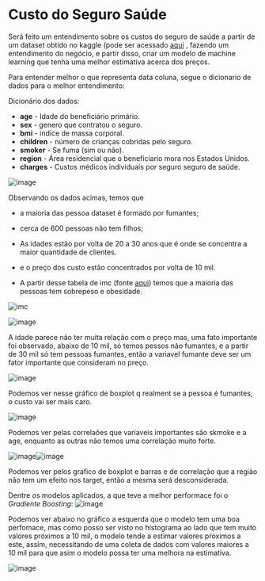 # Custo do Seguro Saúde

Será feito um entendimento sobre os custos do seguro de saúde a partir de um dataset obtido no kaggle (pode ser acessado [aqui](https://www.kaggle.com/datasets/mirichoi0218/insurance?select=insurance.csv) , fazendo um entendimento do negócio, e partir disso, criar um modelo de machine learning que tenha uma melhor estimativa acerca dos preços.

Para entender melhor o que representa data coluna, segue o dicionario de dados para o melhor entendimento:

Dicionário dos dados:

- **age** - Idade do beneficiário primário.
- **sex** - genero que contratou o seguro.
- **bmi** - indice de massa corporal.
- **children** - número de crianças cobridas pelo seguro.
- **smoker** - Se fuma (sim ou não).
- **region** - Área residencial que o beneficiario mora nos Estados Unidos.
- **charges** - Custos médicos individuais por seguro seguro de saúde.

![image](https://user-images.githubusercontent.com/39843884/175406209-e5dd73bb-987b-408f-b200-8f763fda9da4.png)

Observando os dados acimas, temos que

- a maioria das pessoa dataset é formado por fumantes;
- cerca de 600 pessoas não tem filhos;
- As idades estão por volta de 20 a 30 anos que é onde se concentra a maior quantidade de clientes.
- e o preço dos custo estão concentrados por volta de 10 mil.

- A partir desse tabela de imc (fonte [aqui](https://www.saudenaosepesa.com.br/diagnostico.html?utm_source=g-search&utm_medium=cpc&utm_content=texto&utm_term=normal&utm_campaign=ogilvybr_novo-nordisk_always-on-performance_g-search_cliques_202205_texto_cpc_calcule-imc&gclid=Cj0KCQjw2MWVBhCQARIsAIjbwoM_742If-6JDY6FZdC8b-cUypjydzxEYzI0v0AC1zBoeQtkfmb6vTkaAjCcEALw_wcB)) temos que a maioria das pessoas tem sobrepeso e obesidade.

![imc](https://i.ibb.co/8B1zRLc/2022-06-21-21-17.png)

![image](https://user-images.githubusercontent.com/39843884/175406578-717f8523-57a6-4120-bd93-d8b54f3c17b4.png)

A idade parece não ter muita relação com o preço mas, uma fato importante foi observado, abaixo de 10 mil, só temos pessos não fumantes, e a partir de 30 mil só tem pessoas fumantes, então a variavel fumante deve ser um fator importante que consideram no preço.

![image](https://user-images.githubusercontent.com/39843884/175406712-951a00a5-25de-463d-988d-6f953461f219.png)

Podemos ver nesse gráfico de boxplot q realment se a pessoa é fumantes, o custo vai ser mais caro.

![image](https://user-images.githubusercontent.com/39843884/175406845-91d59e4c-9a6a-4eec-a219-04ffe6c588de.png)

Podemos ver pelas correlaões que variaveis importantes são skmoke e a age, enquanto as outras não temos uma correlação muito forte.

![image](https://user-images.githubusercontent.com/39843884/175406997-85ca43de-81e9-47db-a4d2-6dc42c5d6b15.png)![image](https://user-images.githubusercontent.com/39843884/175407017-fe4eb5df-4ba6-41ed-af67-070c79f815af.png)

Podemos ver pelos grafico de boxplot e barras e de correlação que a região não tem um efeito nos target, então a mesma será desconsiderada.

Dentre os modelos aplicados, a que teve a melhor performace foi o *Gradiente Boosting*:
![image](https://user-images.githubusercontent.com/39843884/175407286-f9b88192-9e77-4a8f-8300-377f7105efd7.png)

Podemos ver abaixo no gráfico a esquerda que o modelo tem uma boa perfomace, mas como posso ser visto no histograma ao lado que tem muito valores próximos a 10 mil, o modelo tende a estimar valores pŕóximos a este, assim, necessitando de uma coleta de dados com valores maiores a 10 mil para que asim o modelo possa ter uma melhora na estimativa.

![image](https://user-images.githubusercontent.com/39843884/175407779-2c5dd798-55be-4db5-8116-88316c13cb29.png)


